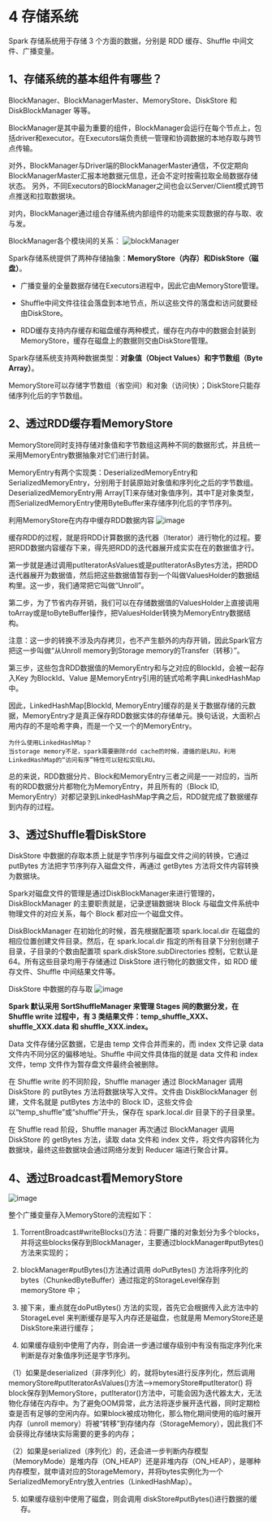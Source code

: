 # 4 存储系统 

Spark 存储系统用于存储 3 个方面的数据，分别是 RDD 缓存、Shuffle 中间文件、广播变量。

## 1、存储系统的基本组件有哪些？
BlockManager、BlockManagerMaster、MemoryStore、DiskStore 和 DiskBlockManager 等等。

BlockManager是其中最为重要的组件，BlockManager会运行在每个节点上，包括driver和executor。在Executors端负责统一管理和协调数据的本地存取与跨节点传输。

对外，BlockManager与Driver端的BlockManagerMaster通信，不仅定期向BlockManagerMaster汇报本地数据元信息，还会不定时按需拉取全局数据存储状态。
另外，不同Executors的BlockManager之间也会以Server/Client模式跨节点推送和拉取数据块。

对内，BlockManager通过组合存储系统内部组件的功能来实现数据的存与取、收与发。

BlockManager各个模块间的关系：
![blockManager](https://user-images.githubusercontent.com/15443165/158060526-8c2ae92c-9dfe-4648-b733-9d92e5e2b4dd.jpg)

Spark存储系统提供了两种存储抽象：**MemoryStore（内存）和DiskStore（磁盘）**。

- 广播变量的全量数据存储在Executors进程中，因此它由MemoryStore管理。

- Shuffle中间文件往往会落盘到本地节点，所以这些文件的落盘和访问就要经由DiskStore。

- RDD缓存支持内存缓存和磁盘缓存两种模式，缓存在内存中的数据会封装到MemoryStore，缓存在磁盘上的数据则交由DiskStore管理。

Spark存储系统支持两种数据类型：**对象值（Object Values）和字节数组（Byte Array）**。

MemoryStore可以存储字节数组（省空间）和对象（访问快）；DiskStore只能存储序列化后的字节数组。


## 2、透过RDD缓存看MemoryStore

MemoryStore同时支持存储对象值和字节数组这两种不同的数据形式，并且统一采用MemoryEntry数据抽象对它们进行封装。

MemoryEntry有两个实现类：DeserializedMemoryEntry和SerializedMemoryEntry，分别用于封装原始对象值和序列化之后的字节数组。DeserializedMemoryEntry用 Array[T]来存储对象值序列，其中T是对象类型，而SerializedMemoryEntry使用ByteBuffer来存储序列化后的字节序列。

利用MemoryStore在内存中缓存RDD数据内容
![image](https://user-images.githubusercontent.com/15443165/158060674-f60df9db-33d0-43bb-91a8-97c5d31a7108.png)

缓存RDD的过程，就是将RDD计算数据的迭代器（Iterator）进行物化的过程。要把RDD数据内容缓存下来，得先把RDD的迭代器展开成实实在在的数据值才行。

第一步就是通过调用putIteratorAsValues或是putIteratorAsBytes方法，把RDD迭代器展开为数据值，然后把这些数据值暂存到一个叫做ValuesHolder的数据结构里。这一步，我们通常把它叫做“Unroll”。

第二步，为了节省内存开销，我们可以在存储数据值的ValuesHolder上直接调用toArray或是toByteBuffer操作，把ValuesHolder转换为MemoryEntry数据结构。

注意：这一步的转换不涉及内存拷贝，也不产生额外的内存开销，因此Spark官方把这一步叫做“从Unroll memory到Storage memory的Transfer（转移）”。

第三步，这些包含RDD数据值的MemoryEntry和与之对应的BlockId，会被一起存入Key 为BlockId、Value 是MemoryEntry引用的链式哈希字典LinkedHashMap中。

因此，LinkedHashMap[BlockId, MemoryEntry]缓存的是关于数据存储的元数据，MemoryEntry才是真正保存RDD数据实体的存储单元。换句话说，大面积占用内存的不是哈希字典，而是一个又一个的MemoryEntry。

    为什么使用LinkedHashMap？
    当storage memory不足，spark需要删除rdd cache的时候，遵循的是LRU，利用LinkedHashMap的“访问有序”特性可以轻松实现LRU。

总的来说，RDD数据分片、Block和MemoryEntry三者之间是一一对应的，当所有的RDD数据分片都物化为MemoryEntry，并且所有的（Block ID, MemoryEntry）对都记录到LinkedHashMap字典之后，RDD就完成了数据缓存到内存的过程。

## 3、透过Shuffle看DiskStore

DiskStore 中数据的存取本质上就是字节序列与磁盘文件之间的转换，它通过 putBytes 方法把字节序列存入磁盘文件，再通过 getBytes 方法将文件内容转换为数据块。

Spark对磁盘文件的管理是通过DiskBlockManager来进行管理的，DiskBlockManager 的主要职责就是，记录逻辑数据块 Block 与磁盘文件系统中物理文件的对应关系，每个 Block 都对应一个磁盘文件。

DiskBlockManager 在初始化的时候，首先根据配置项 spark.local.dir 在磁盘的相应位置创建文件目录。然后，在 spark.local.dir 指定的所有目录下分别创建子目录，子目录的个数由配置项 spark.diskStore.subDirectories 控制，它默认是 64。所有这些目录均用于存储通过 DiskStore 进行物化的数据文件，如 RDD 缓存文件、Shuffle 中间结果文件等。

DiskStore 中数据的存与取
![image](https://user-images.githubusercontent.com/15443165/158060754-34eabe0c-874f-42b5-b5a5-6f6a5e297f9a.png)

**Spark 默认采用 SortShuffleManager 来管理 Stages 间的数据分发，在 Shuffle write 过程中，有 3 类结果文件：temp_shuffle_XXX、shuffle_XXX.data 和 shuffle_XXX.index。**

Data 文件存储分区数据，它是由 temp 文件合并而来的，而 index 文件记录 data 文件内不同分区的偏移地址。Shuffle 中间文件具体指的就是 data 文件和 index 文件，temp 文件作为暂存盘文件最终会被删除。

在 Shuffle write 的不同阶段，Shuffle manager 通过 BlockManager 调用 DiskStore 的 putBytes 方法将数据块写入文件。文件由 DiskBlockManager 创建，文件名就是 putBytes 方法中的 Block ID，这些文件会以“temp_shuffle”或“shuffle”开头，保存在 spark.local.dir 目录下的子目录里。

在 Shuffle read 阶段，Shuffle manager 再次通过 BlockManager 调用 DiskStore 的 getBytes 方法，读取 data 文件和 index 文件，将文件内容转化为数据块，最终这些数据块会通过网络分发到 Reducer 端进行聚合计算。

## 4、透过Broadcast看MemoryStore

![image](https://user-images.githubusercontent.com/15443165/158060830-076a58e4-ce18-429f-b2b3-d75d7926c626.png)

整个广播变量存入MemoryStore的流程如下：

1. TorrentBroadcast#writeBlocks()方法：将要广播的对象划分为多个blocks，并将这些blocks保存到BlockManager，主要通过blockManager#putBytes()方法来实现的；

2. blockManager#putBytes()方法通过调用 doPutBytes() 方法将序列化的bytes（ChunkedByteBuffer）通过指定的StorageLevel保存到 memoryStore 中；

3. 接下来，重点就在doPutBytes() 方法的实现，首先它会根据传入此方法中的 StorageLevel 来判断缓存是写入内存还是磁盘，也就是用 MemoryStore还是DiskStore来进行缓存；

4. 如果缓存级别中使用了内存，则会进一步通过缓存级别中有没有指定序列化来判断是存对象值序列还是字节序列。

（1）如果是deserialized（非序列化）的，就将bytes进行反序列化，然后调用 memoryStore#putIteratorAsValues()方法——>memoryStore#putIterator() 将block保存到MemoryStore，putIterator()方法中，可能会因为迭代器太大，无法物化存储在内存中。为了避免OOM异常，此方法将逐步展开迭代器，同时定期检查是否有足够的空闲内存。如果block被成功物化，那么物化期间使用的临时展开内存（unroll memory）将被“转移”到存储内存（StorageMemory），因此我们不会获得比存储块实际需要的更多的内存；

（2）如果是serialized（序列化）的，还会进一步判断内存模型（MemoryMode）是堆内存（ON_HEAP）还是非堆内存（ON_HEAP），是哪种内存模型，就申请对应的StorageMemory，并将bytes实例化为一个SerializedMemoryEntry放入entries（LinkedHashMap）。

5. 如果缓存级别中使用了磁盘，则会调用 diskStore#putBytes()进行数据的缓存。
